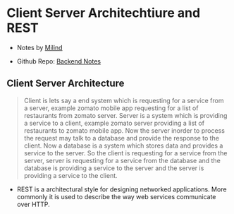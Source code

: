 # Client Server Architechtiure and REST

- Notes by [Milind](https://milind.bio.link/)

- Github Repo: [Backend Notes](./readme.md)

## Client Server Architecture

> Client is lets say a end system which is requesting for a service from a server, example zomato mobile app requesting for a list of restaurants from zomato server. Server is a system which is providing a service to a client, example zomato server providing a list of restaurants to zomato mobile app. Now the server inorder to process the request may talk to a database and provide the response to the client. Now a database is a system which stores data and provides a service to the server. So the client is requesting for a service from the server, server is requesting for a service from the database and the database is providing a service to the server and the server is providing a service to the client.

- REST is a architectural style for designing networked applications. More commonly it is used to describe the way web services communicate over HTTP.